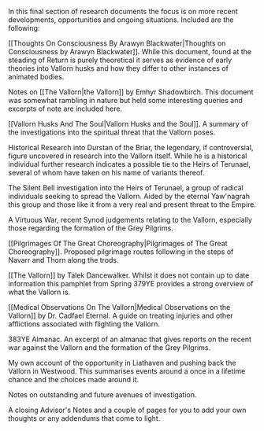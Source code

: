 In this final section of research documents the focus is on more recent developments, opportunities and ongoing situations. Included are the following:

[[Thoughts On Consciousness By Arawyn Blackwater|Thoughts on Consciousness by Arawyn Blackwater]]. While this document, found at the steading of Return is purely theoretical it serves as evidence of early theories into Vallorn husks and how they differ to other instances of animated bodies.

Notes on [[The Vallorn|the Vallorn]] by Emhyr Shadowbirch. This document was somewhat rambling in nature but held some interesting queries and excerpts of note are included here.

[[Vallorn Husks And The Soul|Vallorn Husks and the Soul]]. A summary of the investigations into the spiritual threat that the Vallorn poses.

Historical Research into Durstan of the Briar, the legendary, if controversial, figure uncovered in research into the Vallorn itself. While he is a historical individual further research indicates a possible tie to the Heirs of Terunael, several of whom have taken on his name of variants thereof.

The Silent Bell investigation into the Heirs of Terunael, a group of radical individuals seeking to spread the Vallorn. Aided by the eternal Yaw'nagrah this group and those like it from a very real and present threat to the Empire.

A Virtuous War, recent Synod judgements relating to the Vallorn, especially those regarding the formation of the Grey Pilgrims.

[[Pilgrimages Of The Great Choreography|Pilgrimages of The Great Choreography]]. Proposed pilgrimage routes following in the steps of Navarr and Thorn along the trods.

[[The Vallorn]] by Talek Dancewalker. Whilst it does not contain up to date information this pamphlet from Spring 379YE provides a strong overview of what the Vallorn is.

[[Medical Observations On The Vallorn|Medical Observations on the Vallorn]] by Dr. Cadfael Eternal. A guide on treating injuries and other afflictions associated with flighting the Vallorn.

383YE Almanac. An excerpt of an almanac that gives reports on the recent war against the Vallorn and the formation of the Grey Pilgrims.

My own account of the opportunity in Liathaven and pushing back the Vallorn in Westwood. This summarises events around a once in a lifetime chance and the choices made around it.

Notes on outstanding and future avenues of investigation.

A closing Advisor's Notes and a couple of pages for you to add your own thoughts or any addendums that come to light.